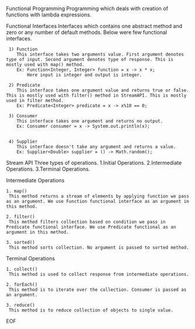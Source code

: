Functional Programming
   Programming which deals with creation of functions with lambda expressions.

Functional Interfaces
   Interfaces which contains one abstract method and zero or any number of default methods.
   Below were few functional interfaces.

     1) Function
        This interface takes two arguments value. First argument denotes type of input. Second argument denotes type of response. This is mostly used with map() method.
        Ex: Function<Integer, Integer> function = x -> x * x;
            Here input is integer and output is integer.

     2) Predicate
        This interface takes one argument value and returns true or false. This is mostly used with filter() method in StreamAPI. This is mostly used in filter method.
        Ex: Predicate<Integer> predicate = x -> x%10 == 0;
   
     3) Consumer
        This interface takes one argument and returns no output.
        Ex: Consumer consumer = x -> System.out.println(x);
 

     4) Supplier
        This interface doesn't take any argument and returns a value.
        Ex: Supplier<Double> supplier = () -> Math.random();
       
Stream API
   Three types of operations.
      1.Initial Operations.
      2.Intermediate Operations.
      3.Terminal Operations.

Intermediate Operations

    1. map()
     This method returns a stream of elements by applying function we pass as an argument. We use Function functional interface as an argument in this method.

    2. filter()
     This method filters collection based on condition we pass in Predicate functional interface. We use Predicate functional as an argument in this method.

    3. sorted()
     This method sorts collection. No argument is passed to sorted method. 



Terminal Operations
   
    1. collect()
     This method is used to collect response from intermediate operations.

    2. forEach()
     This method is to iterate over the collection. Consumer is passed as an argument.

    3. reduce()
     This method is to reduce collection of objects to single value.


                       
EOF